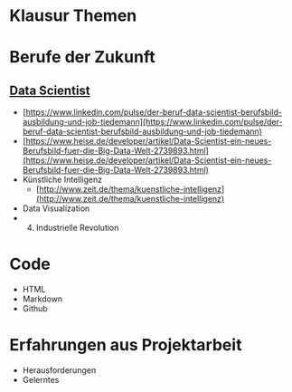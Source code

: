 # Klausur Themen

# Berufe der Zukunft

## [Data Scientist](http://www.faz.net/aktuell/beruf-chance/arbeitswelt/digitalisierung-was-macht-eigentlich-ein-data-scientist-14416564.html?printPagedArticle=true#pageIndex_2)
* [https://www.linkedin.com/pulse/der-beruf-data-scientist-berufsbild-ausbildung-und-job-tiedemann](https://www.linkedin.com/pulse/der-beruf-data-scientist-berufsbild-ausbildung-und-job-tiedemann)
* [https://www.heise.de/developer/artikel/Data-Scientist-ein-neues-Berufsbild-fuer-die-Big-Data-Welt-2739893.html](https://www.heise.de/developer/artikel/Data-Scientist-ein-neues-Berufsbild-fuer-die-Big-Data-Welt-2739893.html)
* Künstliche Intelligenz
	* [http://www.zeit.de/thema/kuenstliche-intelligenz](http://www.zeit.de/thema/kuenstliche-intelligenz)
* Data Visualization
*  4. Industrielle Revolution

# Code
* HTML
* Markdown
* Github

# Erfahrungen aus Projektarbeit
* Herausforderungen
* Gelerntes
